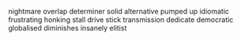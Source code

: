 nightmare
overlap
determiner
solid
alternative 
pumped up
idiomatic
frustrating
honking
stall
drive stick
transmission
dedicate
democratic
globalised
diminishes
insanely
elitist


